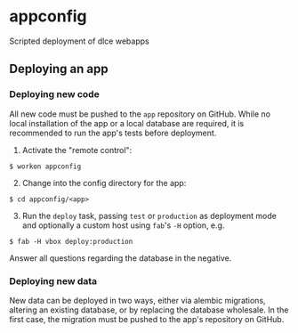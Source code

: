 # appconfig

Scripted deployment of dlce webapps


## Deploying an app

### Deploying new code

All new code must be pushed to the `app` repository on GitHub.
While no local installation of the app or a local database are required, it is recommended to run the app's tests
before deployment.

1. Activate the "remote control":
```
$ workon appconfig
```

2. Change into the config directory for the app:
```
$ cd appconfig/<app>
```

3. Run the `deploy` task, passing `test` or `production` as deployment mode and optionally a custom 
host using `fab`'s `-H` option, e.g.
```
$ fab -H vbox deploy:production
```
Answer all questions regarding the database in the negative.


### Deploying new data

New data can be deployed in two ways, either via alembic migrations, altering an existing database, or by replacing
the database wholesale.
In the first case, the migration must be pushed to the app's repository on GitHub.

